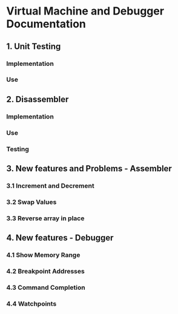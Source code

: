<h1>Virtual Machine and Debugger Documentation</h1>

<h2>1. Unit Testing</h2>

<h3>Implementation</h3>

<h3>Use</h3>

<h2>2. Disassembler</h2>

<h3>Implementation</h3>

<h3>Use</h3>

<h3>Testing</h3>

<h2>3. New features and Problems - Assembler</h2>

<h3>3.1 Increment and Decrement</h3>

<h3>3.2 Swap Values</h3>

<h3>3.3 Reverse array in place</h3>

<h2>4. New features - Debugger</h2>

<h3>4.1 Show Memory Range</h3>

<h3>4.2 Breakpoint Addresses</h3>

<h3>4.3 Command Completion</h3>

<h3>4.4 Watchpoints</h3>